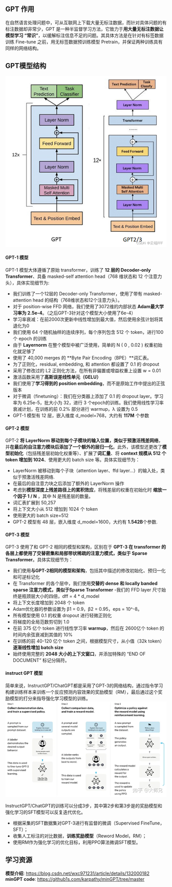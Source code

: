 ## GPT 作用
在自然语言处理问题中，可从互联网上下载大量无标注数据，而针对具体问题的有标注数据却非常少，GPT 是一种半监督学习方法，它致力于**用大量无标注数据让模型学习 “常识”**，以缓解标注信息不足的问题。其具体方法是在针对有标签数据训练 Fine-tune 之前，用无标签数据预训练模型 Pretrain，并保证两种训练具有同样的网络结构。

## GPT模型结构
![alt text](e2f53cfec3df452eb624a2c0b6caad26[0].png)

#### GPT-1 模型
GPT-1 模型大体遵循了原始 transformer，训练了 **12 层的 Decoder-only Transformer**、具备 masked-self attention head（768 维状态和 12 个注意力头），具体实现细节为:

- 我们训练了一个12层的 Decoder-only Transformer，使用了带有 masked-attention head 的结构（768维状态和12个注意力头）。
- 对于 position-wise FFD 网络，我们使用了3072维的内部状态
**Adam最大学习率为 2.5e-4**。（之后GPT-3针对这个模型大小使用了6e-4）
- 学习率衰减：在前2000次更新中线性增加到最大值，然后使用余弦计划将其退化为0
- 我们使用 64 个随机抽样的连续序列，每个序列包含 512 个 token，进行100个 epoch 的训练
- 由于 **Layernorm** 在整个模型中被广泛使用，简单的 N ( 0 , 0.02 )  权重初始化就足够了
- 使用了 40,000 merges 的 **Byte Pair Encoding（BPE）**词汇表。
- 为了正则化，residual, embedding, 和 attention 都设置了 0.1 的 dropout
- 采用了修改过的 L2 正则化方法，在所有非偏置或增益权重上设置 w = 0.01 
- 激活函数采用了**高斯误差线性单元（GELU）**
- 我们使用了**学习得到的 position embedding**，而不是原始工作中提出的正弦版本
- 对于微调（finetuning）：我们在分类器上添加了 0.1 的 dropout layer。学习率为 6.25e-5，批大小为 32，进行 3 个epoch的训练。我们使用线性学习率衰减计划，在训练的前 0.2% 部分进行 warmup，λ 设置为 0.5
- GPT-1 模型有 12 层，嵌入维度 d_model=768，大约有 **117M** 个参数

#### GPT-2 模型
GPT-2 **将 LayerNorm 移动到每个子模块的输入位置，类似于预激活残差网络**，并**在最后的自注意力模块后添加了一个额外的层归一化**。此外，该模型还更改了**模型初始化**（包括残差层初始化权重等）、扩展了**词汇量**、将 **context 规模从 512 个 token 增加到 1024**、使用更大的 batch size 等。具体实现细节为：
- LayerNorm 被移动到每个子块（attention layer、ffd layer…）的输入处，类似于预激活残差网络.
- 在最后的自注意力块之后添加了额外的 LayerNorm 操作
- 考虑到**模型深度上残差路径上的累积效应**，将残差层的权重在初始化时 **缩放一个因子 1 / N** ，其中 N 是残差层的数量。
- 词汇表扩展到 50,257
- 将上下文大小从 512 增加到 1024 个 token
- 使用更大的 batch size=512
- GPT-2 模型有 48 层，嵌入维度 d_model=1600，大约有 **1.542B**个参数.

#### GPT-3 模型
GPT-3 使用了和 GPT-2 相同的模型和架构，区别在于 **GPT-3 在 transformer 的各层上都使用了交替密集和局部带状稀疏的注意力模式，类似于 Sparse Transformer**。具体实现细节为：
- 我们使用**与GPT-2相同的模型和架构**，包括其中描述的修改初始化、预归一化和可逆标记化
- 在 Transformer 的各个层中，我们使用**交替的 dense 和 locally banded sparse 注意力模式，类似于Sparse Transformer**
-我们的 FFD layer 尺寸始终是瓶颈层大小的四倍，dff = 4 * d_model
- 将上下文长度增加到 2048 个 token
- Adam优化器的参数设置为 β1 = 0.9，β2 = 0.95，eps = 10^-8。
- 所有模型使用 0.1 的权重 dropout 进行轻微正则化
- 将梯度的全局范数剪切到 1.0
- 在前 375 亿个 token 进行线性学习率 **warmup**，然后在 2600亿个 token 的时间内余弦衰减到其值的 10%
- 在训练的前 40-120 亿个 token 之间，根据模型尺寸，从小值（32k token）**逐渐线性增加 batch size**
- 始终使用完整的 **2048 大小的上下文窗口**，并添加特殊的 “END OF DOCUMENT” 标记分隔符。

#### instruct GPT 模型
简单来说，InstructGPT/ChatGPT都是采用了GPT-3的网络结构，通过指令学习构建训练样本来训练一个反应预测内容效果的奖励模型（RM），最后通过这个奖励模型的打分来指导强化学习模型的训练。
![alt text](image.png)

InstructGPT/ChatGPT的训练可以分成3步，其中第2步和第3步是的奖励模型和强化学习的SFT模型可以反复迭代优化。

- 根据采集的SFT数据集对GPT-3进行有监督的微调（Supervised FineTune，SFT）；
- 收集人工标注的对比数据，**训练奖励模型**（Reword Model，RM）；
- 使用RM作为强化学习的优化目标，利用PPO算法微调SFT模型。

## 学习资源
**模型介绍**: https://blog.csdn.net/wxc971231/article/details/132000182
**minGPT code**: https://github1s.com/karpathy/minGPT/tree/master